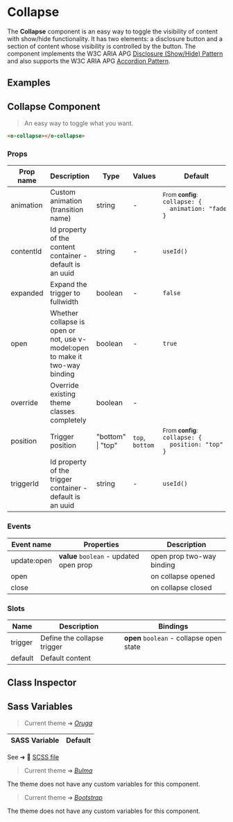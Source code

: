 # Collapse

<section class="odocs-head">

The **Collapse** component is an easy way to toggle the visibility of content with show/hide functionality.
It has two elements: a disclosure button and a section of content whose visibility is controlled by the button.
The component implements the W3C ARIA APG [Disclosure (Show/Hide) Pattern](https://www.w3.org/WAI/ARIA/apg/patterns/disclosure/) and also supports the W3C ARIA APG [Accordion Pattern](https://www.w3.org/WAI/ARIA/apg/patterns/accordion/).

</section>

<section class="odocs-examples">

## Examples

<example-collapse />

</section>

<section class="odocs-specs">

## Collapse Component

> An easy way to toggle what you want.

```html
<o-collapse></o-collapse>
```

### Props

| Prop name | Description                                                                  | Type              | Values          | Default                                                                                                                                              |
| --------- | ---------------------------------------------------------------------------- | ----------------- | --------------- | ---------------------------------------------------------------------------------------------------------------------------------------------------- |
| animation | Custom animation (transition name)                                           | string            | -               | <div><small>From <b>config</b>:</small></div><code style='white-space: nowrap; padding: 0;'>collapse: {<br>&nbsp;&nbsp;animation: "fade"<br>}</code> |
| contentId | Id property of the content container - default is an uuid                    | string            | -               | <code style='white-space: nowrap; padding: 0;'>useId()</code>                                                                                        |
| expanded  | Expand the trigger to fullwidth                                              | boolean           | -               | <code style='white-space: nowrap; padding: 0;'>false</code>                                                                                          |
| open      | Whether collapse is open or not, use v-model:open to make it two-way binding | boolean           | -               | <code style='white-space: nowrap; padding: 0;'>true</code>                                                                                           |
| override  | Override existing theme classes completely                                   | boolean           | -               |                                                                                                                                                      |
| position  | Trigger position                                                             | "bottom" \| "top" | `top`, `bottom` | <div><small>From <b>config</b>:</small></div><code style='white-space: nowrap; padding: 0;'>collapse: {<br>&nbsp;&nbsp;position: "top"<br>}</code>   |
| triggerId | Id property of the trigger container - default is an uuid                    | string            | -               | <code style='white-space: nowrap; padding: 0;'>useId()</code>                                                                                        |

### Events

| Event name  | Properties                              | Description               |
| ----------- | --------------------------------------- | ------------------------- |
| update:open | **value** `boolean` - updated open prop | open prop two-way binding |
| open        |                                         | on collapse opened        |
| close       |                                         | on collapse closed        |

### Slots

| Name    | Description                 | Bindings                                 |
| ------- | --------------------------- | ---------------------------------------- |
| trigger | Define the collapse trigger | **open** `boolean` - collapse open state |
| default | Default content             |                                          |

</section>

<section class="odocs-classes">

## Class Inspector

<inspector-collapse-viewer />

</section>

<section class="odocs-style">

## Sass Variables

<div class="theme-oruga">

> Current theme ➜ _[Oruga](https://github.com/oruga-ui/theme-oruga)_

| SASS Variable | Default |
| ------------- | ------- |

See ➜ 📄 [SCSS file](https://github.com/oruga-ui/theme-oruga/tree/main/src/assets/scss/components/_collapse.scss)

</div>
<div class="theme-bulma">

> Current theme ➜ _[Bulma](https://github.com/oruga-ui/theme-bulma)_

<p>The theme does not have any custom variables for this component.</p>
</div>
<div class="theme-bootstrap">

> Current theme ➜ _[Bootstrap](https://github.com/oruga-ui/theme-bootstrap)_

<p>The theme does not have any custom variables for this component.</p>
</div>

</section>
